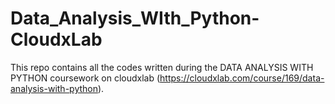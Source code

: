 # Data_Analysis_WIth_Python-CloudxLab
This repo contains all the codes written during the DATA ANALYSIS WITH PYTHON coursework on cloudxlab (https://cloudxlab.com/course/169/data-analysis-with-python).
